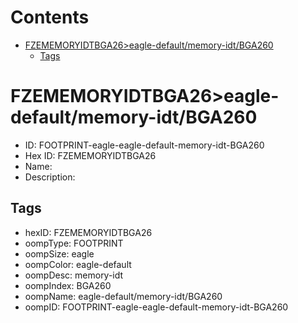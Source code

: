 



Contents
========

* [FZEMEMORYIDTBGA26>eagle-default/memory-idt/BGA260](#fzememoryidtbga26eagle-defaultmemory-idtbga260)
	* [Tags](#tags)

# FZEMEMORYIDTBGA26>eagle-default/memory-idt/BGA260

- ID: FOOTPRINT-eagle-eagle-default-memory-idt-BGA260
- Hex ID: FZEMEMORYIDTBGA26
- Name: 
- Description: 

## Tags

- hexID: FZEMEMORYIDTBGA26
- oompType: FOOTPRINT
- oompSize: eagle
- oompColor: eagle-default
- oompDesc: memory-idt
- oompIndex: BGA260
- oompName: eagle-default/memory-idt/BGA260
- oompID: FOOTPRINT-eagle-eagle-default-memory-idt-BGA260
